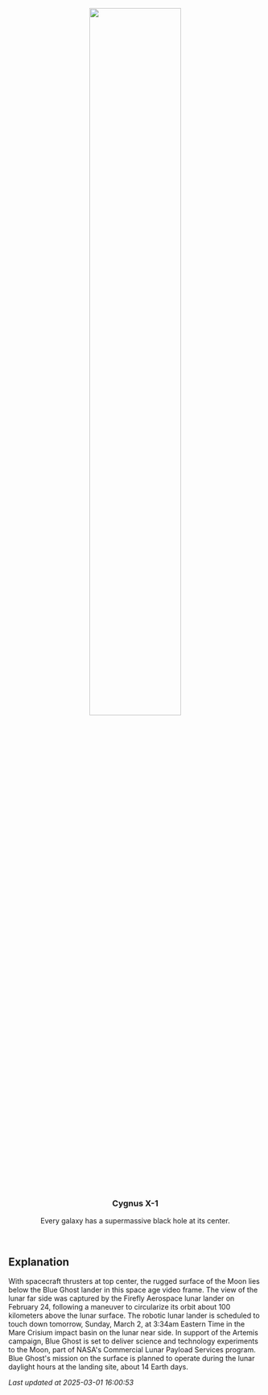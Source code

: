 <p align='center'>
    <img src='https://apod.nasa.gov/apod/image/2503/BlueGhost_lunar1067.jpg' width='60%' />
    <h3 align="center">Cygnus X-1</h3>
    <p align="center">Every galaxy has a supermassive black hole at its center.</p>
</p>
<br/>

Explanation
--
With spacecraft thrusters at top center, the rugged surface of the Moon lies below the Blue Ghost lander in this space age video frame. The view of the lunar far side was captured by the Firefly Aerospace lunar lander on February 24, following a maneuver to circularize its orbit about 100 kilometers above the lunar surface. The robotic lunar lander is scheduled to touch down tomorrow, Sunday, March 2, at 3:34am Eastern Time in the Mare Crisium impact basin on the lunar near side. In support of the Artemis campaign, Blue Ghost is set to deliver science and technology experiments to the Moon, part of NASA's Commercial Lunar Payload Services program. Blue Ghost's mission on the surface is planned to operate during the lunar daylight hours at the landing site, about 14 Earth days.


*Last updated at 2025-03-01 16:00:53*
